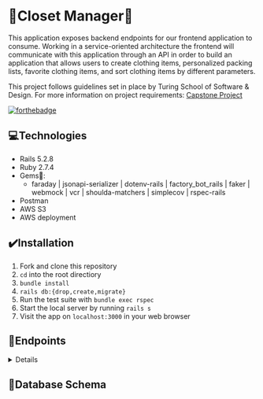 # :shirt:Closet Manager:womans_clothes:

This application exposes backend endpoints for our frontend application to consume. Working in a service-oriented architecture the frontend will communicate with this application through an API in order to build an application that allows users to create clothing items, personalized packing lists, favorite clothing items, and sort clothing items by different parameters.

This project follows guidelines set in place by Turing School of Software & Design. For more information on project requirements: [Capstone Project](https://mod4.turing.edu/projects/capstone/)

[![forthebadge](http://forthebadge.com/images/badges/made-with-ruby.svg)](http://forthebadge.com)

## :computer:Technologies
- Rails 5.2.8
- Ruby 2.7.4
- Gems:gem::
  - faraday | jsonapi-serializer | dotenv-rails | factory_bot_rails | faker | webmock | vcr | shoulda-matchers | simplecov | rspec-rails
- Postman
- AWS S3
- AWS deployment

## :heavy_check_mark:Installation
1. Fork and clone this repository
2. `cd` into the root directiory
3. `bundle install`
4. `rails db:{drop,create,migrate}`
5. Run the test suite with `bundle exec rspec`
6. Start the local server by running `rails s`
7. Visit the app on `localhost:3000` in your web browser

## :round_pushpin:Endpoints

<details close>

### Get a User


```http
GET /api/v1/user/:id
```

<details close>
<summary>  Details </summary><br>
  * This endpoint returns a user
<br><br>
    
Parameters: <br>
```
None
```

| Code | Description |
| :--- | :--- |
| 200 | `OK` |

Example Value:

```json

{
    "user": {
              "first_name": "Rachel",
              "last_name": "Green",
              "email": "test@example.com"
           }
}

```

</details>

---

### Get a User's Items
```http
GET "/api/v1/users/:id/items"
```

<details close>
<summary>  Details </summary><br>
  * This endpoint returns all of a user's clothing items
<br><br>
    
Parameters: <br>
```
None
```

| Code | Description |
| :--- | :--- |
| 200 | `OK` |

Example Value:

```json

{
    hash goes here
}
```

</details>

---

### Get One Item from a User
```http
GET "/api/v1/users/:id/items/:id"
```

<details close>
<summary>  Details </summary><br>
  * This endpoint returns one specific clothing item from a user
<br><br>
    
Parameters: <br>
```
None
```

| Code | Description |
| :--- | :--- |
| 200 | `OK` |

Example Value:

```json

{
    hash goes here
}
```

</details>

---

### Get One Item from a User based off a category
```http
GET "/api/v1/users/:id/items/find_all?category=#{category}"
```

<details close>
<summary>  Details </summary><br>
  * This endpoint returns one specific clothing item from a user based off a specified category
<br><br>
    
Parameters: <br>
```
Category
```

| Code | Description |
| :--- | :--- |
| 200 | `OK` |

Example Value:

```json

{
    hash goes here
}
```

</details>

---

### Create an Item
```http
POST "/api/v1/users/:id/items"
```

<details close>
<summary>  Details </summary><br>
  * This endpoint creates a user's item
<br><br>
    
Parameters: <br>
```
CONTENT_TYPE=application/json
```

| Code | Description |
| :--- | :--- |
| 201 | `CREATED` |

Example Value:

```json

{
    "success": "Item was successfully created"
}
```

</details>

---

### Delete a User's Item

```http
DELETE /api/v1/users/:id/items/:id
```

<details close>
<summary>  Details </summary>
  * This endpoint deletes a user's item
<br><br>
    
Parameters: <br>
```
CONTENT_TYPE=application/json
```

| Code | Description |
| :--- | :--- |
| 204 | No Content |

Example Value:

```json
""
```

</details>

---

### Get a User's Lists
```http
GET /api/v1/users/:id/lists/:id
```


<details close>
<summary>  Details </summary><br>
  * This endpoint returns all of a user's lists
<br><br>
    
Parameters: <br>
```
None
```

| Code | Description |
| :--- | :--- |
| 200 | `OK` |

Example Value:

```json

{
    hash goes here
}
```

</details>

---

### Get one List from a User
```http
GET "/api/v1/users/:id/lists/:id"
```

<details close>
<summary>  Details </summary><br>
  * This endpoint returns a user's specific list
<br><br>
    
Parameters: <br>
```

```

| Code | Description |
| :--- | :--- |
| 201 | `CREATED` |

Example Value:

```json

{
    hash goes here
}
```

</details>

---

### Create a List
```http
POST "/api/v1/users/:id/lists"
```

<details close>
<summary>  Details </summary><br>
  * This endpoint creates a user's list
<br><br>
    
Parameters: <br>
```
CONTENT_TYPE=application/json
```

| Code | Description |
| :--- | :--- |
| 201 | `CREATED` |

Example Value:

```json

{
    "success": "List was successfully created"
}
```

</details>

---

### Delete a List

```http
DELETE /api/v1/users/:id/items/:id
```

<details close>
<summary>  Details </summary>
  * This endpoint deletes a user's specific list
<br><br>
    
Parameters: <br>
```
CONTENT_TYPE=application/json
```

| Code | Description |
| :--- | :--- |
| 204 | No Content |

Example Value:

```json
""
```

</details>

---

### Create an List's Item
```http
POST "/api/v1/users/:id/list_items"
```

<details close>
<summary>  Details </summary><br>
  * This endpoint creates a an item for a user's list
<br><br>
    
Parameters: <br>
```
CONTENT_TYPE=application/json
```

| Code | Description |
| :--- | :--- |
| 201 | `CREATED` |

Example Value:

```json

{
    "success": "List item was successfully created"
}
```

</details>

--- 

### Delete a List Item

```http
DELETE /api/v1/users/:id/list_items/:id
```

<details close>
<summary>  Details </summary>
  * This endpoint deletes a item from a user's list
<br><br>
    
Parameters: <br>
```
CONTENT_TYPE=application/json
```

| Code | Description |
| :--- | :--- |
| 204 | No Content |

Example Value:

```json
""
```

</details>
</details>

## :twisted_rightwards_arrows:Database Schema
